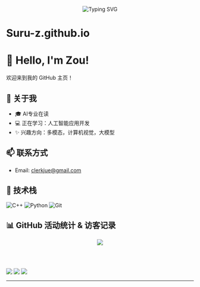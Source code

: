<p align="center">
  <img src="https://readme-typing-svg.demolab.com?font=Fira+Code&size=28&pause=1000&color=F79600&center=true&vCenter=true&width=800&lines=你好%EF%BC%8C我是Zouhh;一名热爱AI与硬件的小开发者;欢迎访问我的GitHub主页~" alt="Typing SVG" />
</p>

# Suru-z.github.io
# 👋 Hello, I'm Zou!

欢迎来到我的 GitHub 主页！

## 🚀 关于我
- 🎓 AI专业在读
- 💻 正在学习：人工智能应用开发
- ✨ 兴趣方向：多模态，计算机视觉，大模型

## 📫 联系方式
- Email: clerkjue@gmail.com

## 🧰 技术栈
![C++](https://img.shields.io/badge/C++-00599C?style=flat&logo=c%2B%2B&logoColor=white)
![Python](https://img.shields.io/badge/Python-3776AB?style=flat&logo=python&logoColor=white)
![Git](https://img.shields.io/badge/Git-F05032?style=flat&logo=git&logoColor=white)


## 📊 GitHub 活动统计 & 访客记录

<p align="center">

  <!-- 🎯 访客计数器（清新绿色 + 白底） -->
  <img src="https://hits.seeyoufarm.com/api/count/incr/badge.svg?url=https%3A%2F%2Fgithub.com%2FSuru-z&count_bg=%23A0D468&title_bg=%235DC2D9&icon=github.svg&icon_color=%23ffffff&title=Visitors&edge_flat=false"/>

  <br><br>

  <!-- 💡 总体活动统计卡片（清新主题） -->
  <img src="https://github-profile-summary-cards.vercel.app/api/cards/profile-details?username=Suru-z&theme=vue" />

  <!-- 🔥 提交活跃时间段 -->
  <img src="https://github-profile-summary-cards.vercel.app/api/cards/productive-time?username=Suru-z&theme=vue&utcOffset=8" />

  <!-- 📈 连续活跃天数 -->
  <img src="https://github-readme-streak-stats.herokuapp.com/?user=Suru-z&theme=vue&hide_border=true" />

</p>


---
